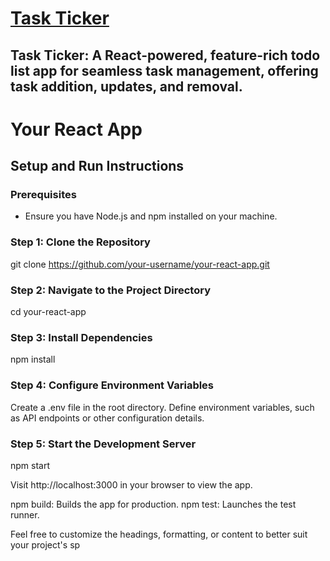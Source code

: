 # [Task Ticker](https://panth1823.github.io/Task_Ticker/)
## Task Ticker: A React-powered, feature-rich todo list app for seamless task management, offering task addition, updates, and removal.

# Your React App

## Setup and Run Instructions

### Prerequisites
- Ensure you have Node.js and npm installed on your machine.

### Step 1: Clone the Repository
git clone https://github.com/your-username/your-react-app.git

### Step 2: Navigate to the Project Directory

cd your-react-app

### Step 3: Install Dependencies

npm install

### Step 4: Configure Environment Variables
Create a .env file in the root directory.
Define environment variables, such as API endpoints or other configuration details.

### Step 5: Start the Development Server

npm start

Visit http://localhost:3000 in your browser to view the app.

npm build: Builds the app for production.
npm test: Launches the test runner.


Feel free to customize the headings, formatting, or content to better suit your project's sp
